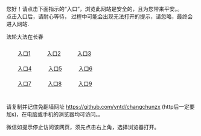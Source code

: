 您好！请点击下面指示的“入口”，浏览此网站是安全的，且为您带来平安。。 <br/>
点击入口后，请耐心等待， 过程中可能会出现无法打开的提示，请忽略，最终会进入网站. </br>

法轮大法在长春<br/>
<div style="padding:10px"><a style="margin:20px" target="_blank" href="https://d1fs8sr1b69lj.cloudfront.net/2Qpsp?ylqpyaj" id="ccLink1" rel="nofollow">入口1</a> <a target="_blank" style="margin:20px" href="https://d2rykl1wf8vnpb.cloudfront.net/2Qpsp?snrkuq" id="ccLink2" rel="nofollow">入口2</a> <a style="margin:20px" target="_blank" href="https://d2u5dwyyt2j91b.cloudfront.net/2Qpsp?xlohdqh" id="ccLink3" rel="nofollow">入口3</a></div>

<div style="padding:10px" ><a style="margin:20px" target="_blank" href="https://d1fs8sr1b69lj.cloudfront.net/2Qpsp?ylqpyaj" id="ccLink4" rel="nofollow">入口4</a> <a style="margin:20px" href="https://d2rykl1wf8vnpb.cloudfront.net/2Qpsp?snrkuq" target="_blank" id="ccLink5" rel="nofollow">入口5</a> <a style="margin:20px" href="https://d2u5dwyyt2j91b.cloudfront.net/2Qpsp?xlohdqh" target="_blank" id="ccLink6" rel="nofollow">入口6</a></div>

<div style="padding:10px"><a style="margin:20px" target="_blank" href="https://d1fs8sr1b69lj.cloudfront.net/2Qpsp?ylqpyaj" id="ccLink7" rel="nofollow">入口7</a> <a style="margin:20px" href="https://d2rykl1wf8vnpb.cloudfront.net/2Qpsp?snrkuq" target="_blank" id="ccLink8" rel="nofollow">入口8</a> <a style="margin:20px" target="_blank" href="https://d2u5dwyyt2j91b.cloudfront.net/2Qpsp?xlohdqh" id="ccLink9" rel="nofollow">入口9</a></div>

<br/>



请复制并记住免翻墙网址 https://github.com/yntd/changchunzx (http后一定要加s)，在电脑或手机的浏览器均可访问。。<br/>

微信如提示停止访问该网页，须先点击右上角，选择浏览器打开。
